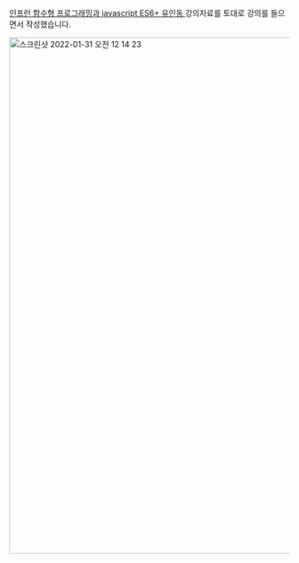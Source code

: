  [인프런 함수형 프로그래밍과 javascript ES6+ 유인동 ](https://github.com/indongyoo/functional-javascript-01) 강의자료를 토대로 강의를 들으면서 작성했습니다.

<img width="926" alt="스크린샷 2022-01-31 오전 12 14 23" src="https://user-images.githubusercontent.com/58588011/151705582-a356df68-893c-4e40-915b-da01a3203d7c.png">

